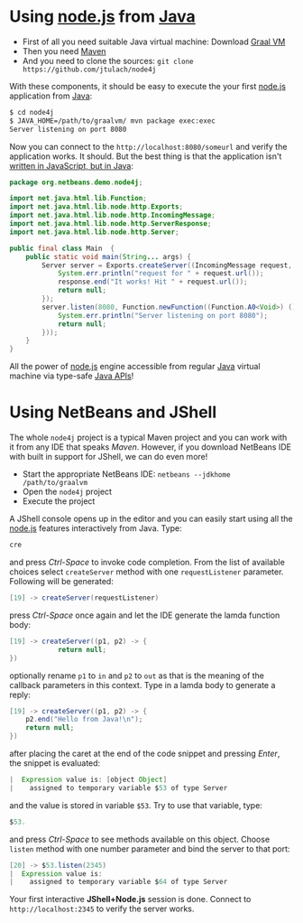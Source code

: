 # Using [node.js](https://nodejs.org/en/) from [Java](http://java.sun.com)

* First of all you need suitable Java virtual machine: Download [Graal VM](http://www.oracle.com/technetwork/oracle-labs/program-languages/)
* Then you need [Maven](http://maven.apache.org/)
* And you need to clone the sources: `git clone https://github.com/jtulach/node4j`

With these components, it should be easy to execute the your first [node.js](https://nodejs.org/en/) 
application from [Java](http://java.sun.com):

```bash
$ cd node4j
$ JAVA_HOME=/path/to/graalvm/ mvn package exec:exec
Server listening on port 8080
```

Now you can connect to the `http://localhost:8080/someurl` and verify the application works. It should.
But the best thing is that the application isn't [written in JavaScript, but in Java](https://github.com/jtulach/node4j/blob/afbff13bceb3f960c13949816f02fb55f994a505/src/main/java/org/netbeans/demo/node4j/Main.java):

```java
package org.netbeans.demo.node4j;

import net.java.html.lib.Function;
import net.java.html.lib.node.http.Exports;
import net.java.html.lib.node.http.IncomingMessage;
import net.java.html.lib.node.http.ServerResponse;
import net.java.html.lib.node.http.Server;

public final class Main  {
    public static void main(String... args) {
        Server server = Exports.createServer((IncomingMessage request, ServerResponse response) -> {
            System.err.println("request for " + request.url());
            response.end("It works! Hit " + request.url());
            return null;
        });
        server.listen(8080, Function.newFunction((Function.A0<Void>) () -> {
            System.err.println("Server listening on port 8080");
            return null;
        }));
    }
}
```

All the power of [node.js](https://nodejs.org/en/) engine accessible from regular [Java](http://java.sun.com) virtual machine
via type-safe [Java APIs](https://dukescript.com/javadoc/libs/)!

# Using NetBeans and JShell

The whole `node4j` project is a typical Maven project and you can work with it from any IDE that speaks *Maven*. However, if you download NetBeans IDE with built in support for JShell, we can do even more!

* Start the appropriate NetBeans IDE: `netbeans --jdkhome /path/to/graalvm`
* Open the `node4j` project
* Execute the project
 
A JShell console opens up in the editor and you can easily start using all the [node.js](https://nodejs.org/en/) features interactively from Java. Type:

```java
cre
```
and press *Ctrl-Space* to invoke code completion. From the list of available choices select `createServer` method with one `requestListener` parameter. Following will be generated:
```java
[19] -> createServer(requestListener)
```
press *Ctrl-Space* once again and let the IDE generate the lamda function body:
```java
[19] -> createServer((p1, p2) -> {
            return null;
})
```
optionally rename `p1` to `in` and `p2` to `out` as that is the meaning of the callback parameters in this context. Type in a lamda body to generate a reply:
```java
[19] -> createServer((p1, p2) -> {
    p2.end("Hello from Java!\n");
    return null;
})
```
after placing the caret at the end of the code snippet and pressing *Enter*, the snippet is evaluated:
```java
|  Expression value is: [object Object]
|    assigned to temporary variable $53 of type Server
```
and the value is stored in variable `$53`. Try to use that variable, type:
```java
$53.
```
and press *Ctrl-Space* to see methods available on this object. Choose `listen` method with one number parameter and bind the server to that port:
```java
[20] -> $53.listen(2345)
|  Expression value is: 
|    assigned to temporary variable $64 of type Server
```
Your first interactive **JShell+Node.js** session is done. Connect to `http://localhost:2345` to verify the server works. 
